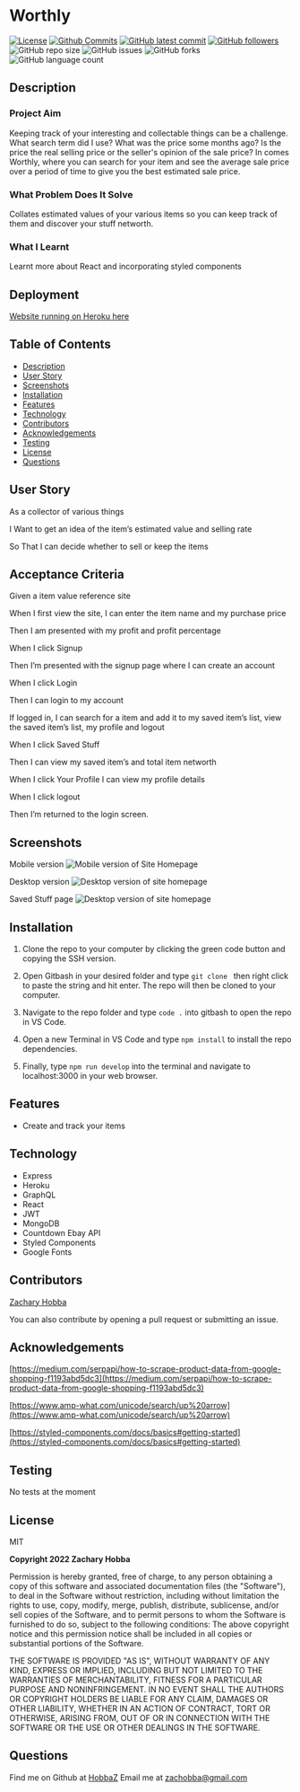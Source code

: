 # Worthly

[![License](https://img.shields.io/badge/License-MIT-blue.svg)](https://choosealicense.com/licenses/mit/)
[![Github Commits](https://img.shields.io/github/commit-activity/w/HobbaZ/Worthly)](https://github.com/HobbaZ/Worthly/commits)
[![GitHub latest commit](https://img.shields.io/github/last-commit/HobbaZ/Worthly)](https://github.com/HobbaZ/Worthly/branches)
[![GitHub followers](https://img.shields.io/github/followers/HobbaZ.svg)]()
![GitHub repo size](https://img.shields.io/github/repo-size/HobbaZ/Worthly)
![[GitHub issues](https://img.shields.io/github/issues/HobbaZ/Worthly)](https://img.shields.io/github/issues/HobbaZ/Worthly)
![GitHub forks](https://img.shields.io/github/forks/HobbaZ/Worthly)
![GitHub language count](https://img.shields.io/github/languages/count/HobbaZ/Worthly)

## Description
### Project Aim ###
Keeping track of your interesting and collectable things can be a challenge. What search term did I use? What was the price some months ago? Is the price the real selling price or the seller's opinion of the sale price? In comes Worthly, where you can search for your item and see the average sale price over a period of time to give you the best estimated sale price.

### What Problem Does It Solve ###
Collates estimated values of your various items so you can keep track of them and discover your stuff networth.

### What I Learnt ###
Learnt more about React and incorporating styled components

## Deployment
[Website running on Heroku here](https://worthly.herokuapp.com/)

## Table of Contents
- [Description](#description)
- [User Story](#user-story)
- [Screenshots](#screenshots)
- [Installation](#installation)
- [Features](#features)
- [Technology](#technology)
- [Contributors](#contributors)
- [Acknowledgements](#acknowledgements)
- [Testing](#testing)
- [License](#license)
- [Questions](#questions)

## User Story
As a collector of various things

I Want to get an idea of the item’s estimated value and selling rate

So That I can decide whether to sell or keep the items

## Acceptance Criteria
Given a item value reference site

When I first view the site, I can enter the item name and my purchase price

Then I am presented with my profit and profit percentage

When I click Signup

Then I’m presented with the signup page where I can create an account

When I click Login

Then I can login to my account

If logged in, I can search for a item and add it to my saved item’s list, view the saved item’s list, my profile and logout

When I click Saved Stuff

Then I can view my saved item’s and total item networth

When I click Your Profile I can view my profile details

When I click logout

Then I’m returned to the login screen.

## Screenshots

Mobile version
![Mobile version of Site Homepage](client/src/assets/images/mobile-version.png)

Desktop version
![Desktop version of site homepage](client/src/assets/images/desktop-version.png)

Saved Stuff page
![Desktop version of site homepage](client/src/assets/images/saved-stuff.png)

## Installation

1. Clone the repo to your computer by clicking the green code button and copying the SSH version.

2. Open Gitbash in your desired folder and type ```git clone ``` then right click to paste the string and hit enter. The repo will then be cloned to your computer.

3. Navigate to the repo folder and type ```code .``` into gitbash to open the repo in VS Code.

4. Open a new Terminal in VS Code and type ```npm install``` to install the repo dependencies.

5. Finally, type ```npm run develop``` into the terminal and navigate to localhost:3000 in your web browser.

## Features

- Create and track your items

## Technology

- Express
- Heroku 
- GraphQL
- React
- JWT
- MongoDB
- Countdown Ebay API
- Styled Components
- Google Fonts

## Contributors
[Zachary Hobba](https://github.com/HobbaZ)

You can also contribute by opening a pull request or submitting an issue.

## Acknowledgements
[https://medium.com/serpapi/how-to-scrape-product-data-from-google-shopping-f1193abd5dc3](https://medium.com/serpapi/how-to-scrape-product-data-from-google-shopping-f1193abd5dc3)


[https://www.amp-what.com/unicode/search/up%20arrow](https://www.amp-what.com/unicode/search/up%20arrow)

[https://styled-components.com/docs/basics#getting-started](https://styled-components.com/docs/basics#getting-started)


## Testing
No tests at the moment

## License
MIT

**Copyright 2022 Zachary Hobba**

Permission is hereby granted, free of charge, to any person obtaining a copy of this software and associated documentation files (the "Software"), to deal in the Software without restriction, including without limitation the rights to use, copy, modify, merge, publish, distribute, sublicense, and/or sell copies of the Software, and to permit persons to whom the Software is furnished to do so, subject to the following conditions:
The above copyright notice and this permission notice shall be included in all copies or substantial portions of the Software.
    
THE SOFTWARE IS PROVIDED "AS IS", WITHOUT WARRANTY OF ANY KIND, EXPRESS OR IMPLIED, INCLUDING BUT NOT LIMITED TO THE WARRANTIES OF MERCHANTABILITY, FITNESS FOR A PARTICULAR PURPOSE AND NONINFRINGEMENT. IN NO EVENT SHALL THE AUTHORS OR COPYRIGHT HOLDERS BE LIABLE FOR ANY CLAIM, DAMAGES OR OTHER LIABILITY, WHETHER IN AN ACTION OF CONTRACT, TORT OR OTHERWISE, ARISING FROM, OUT OF OR IN CONNECTION WITH THE SOFTWARE OR THE USE OR OTHER DEALINGS IN THE SOFTWARE.

## Questions
Find me on Github at [HobbaZ](https://github.com/HobbaZ)
Email me at [zachobba@gmail.com](zachobba@gmail.com)
